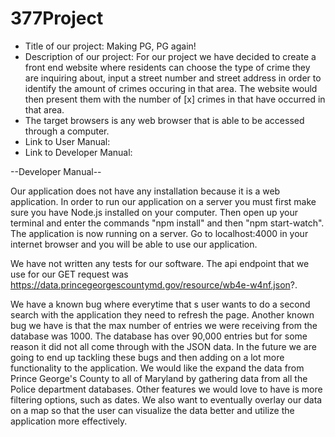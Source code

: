 # 377Project
- Title of our project: Making PG, PG again!
- Description of our project: For our project we have decided to create a front end website where residents can choose the type of crime they are inquiring about, input a street number and street address in order to identify the amount of crimes occuring in that area. The website would then present them with the number of [x] crimes in that have occurred in that area. 
- The target browsers is any web browser that is able to be accessed through a computer.
- Link to User Manual: <link rel="user manual" type="markdown/md" href="docs/users.md"/>
- Link to Developer Manual:

--Developer Manual--

Our application does not have any installation because it is a web application. 
In order to run our application on a server you must first make sure you have Node.js installed on your computer.
Then open up your terminal and enter the commands "npm install" and then "npm start-watch". 
The application is now running on a server. Go to localhost:4000 in your internet browser and you will be able to use our application. 

We have not written any tests for our software. 
The api endpoint that we use for our GET request was https://data.princegeorgescountymd.gov/resource/wb4e-w4nf.json?. 

We have a known bug where everytime that s user wants to do a second search with the application they need to refresh the page. 
Another known bug we have is that the max number of entries we were receiving from the database was 1000. 
The database has over 90,000 entries but for some reason it did not all come through with the JSON data. 
In the future we are going to end up tackling these bugs and then adding on a lot more functionality to the application. 
We would like the expand the data from Prince George's County to all of Maryland by gathering data from all the Police department databases. 
Other features we would love to have is more filtering options, such as dates. 
We also want to eventually overlay our data on a map so that the user can visualize the data better and utilize the application more effectively.